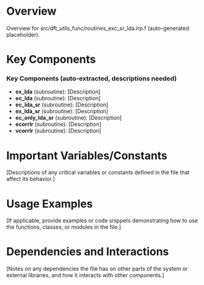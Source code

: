 # Overview

Overview for src/dft_utils_func/routines_exc_sr_lda.irp.f (auto-generated placeholder).

# Key Components

### Key Components (auto-extracted, descriptions needed)
- **ex_lda** (subroutine): [Description]
- **ec_lda** (subroutine): [Description]
- **ec_lda_sr** (subroutine): [Description]
- **ex_lda_sr** (subroutine): [Description]
- **ec_only_lda_sr** (subroutine): [Description]
- **ecorrlr** (subroutine): [Description]
- **vcorrlr** (subroutine): [Description]

# Important Variables/Constants

[Descriptions of any critical variables or constants defined in the file that affect its behavior.]

# Usage Examples

[If applicable, provide examples or code snippets demonstrating how to use the functions, classes, or modules in the file.]

# Dependencies and Interactions

[Notes on any dependencies the file has on other parts of the system or external libraries, and how it interacts with other components.]

